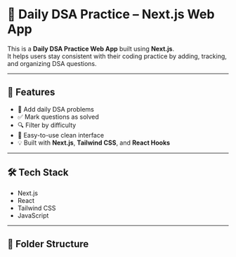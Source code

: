 # 🧠 Daily DSA Practice – Next.js Web App

This is a **Daily DSA Practice Web App** built using **Next.js**.  
It helps users stay consistent with their coding practice by adding, tracking, and organizing DSA questions.

---

## 🚀 Features

- 📅 Add daily DSA problems
- ✅ Mark questions as solved
- 🔍 Filter by difficulty
- 🎯 Easy-to-use clean interface
- 💡 Built with **Next.js**, **Tailwind CSS**, and **React Hooks**

---

## 🛠️ Tech Stack

- Next.js
- React
- Tailwind CSS
- JavaScript

---

## 📂 Folder Structure



